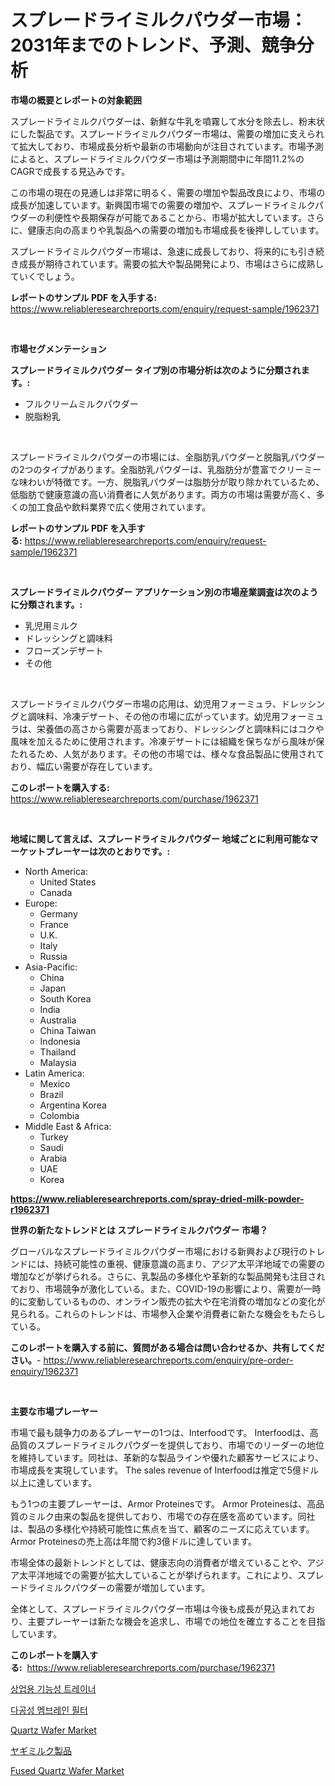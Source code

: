 <p><h1>スプレードライミルクパウダー市場：2031年までのトレンド、予測、競争分析</h1></p><p><strong>市場の概要とレポートの対象範囲</strong></p>
<p><p>スプレードライミルクパウダーは、新鮮な牛乳を噴霧して水分を除去し、粉末状にした製品です。スプレードライミルクパウダー市場は、需要の増加に支えられて拡大しており、市場成長分析や最新の市場動向が注目されています。市場予測によると、スプレードライミルクパウダー市場は予測期間中に年間11.2%のCAGRで成長する見込みです。</p><p>この市場の現在の見通しは非常に明るく、需要の増加や製品改良により、市場の成長が加速しています。新興国市場での需要の増加や、スプレードライミルクパウダーの利便性や長期保存が可能であることから、市場が拡大しています。さらに、健康志向の高まりや乳製品への需要の増加も市場成長を後押ししています。</p><p>スプレードライミルクパウダー市場は、急速に成長しており、将来的にも引き続き成長が期待されています。需要の拡大や製品開発により、市場はさらに成熟していくでしょう。</p></p>
<p><strong>レポートのサンプル PDF を入手する:</strong> <a href="https://www.reliableresearchreports.com/enquiry/request-sample/1962371">https://www.reliableresearchreports.com/enquiry/request-sample/1962371</a></p>
<p>&nbsp;</p>
<p><strong>市場セグメンテーション</strong></p>
<p><strong>スプレードライミルクパウダー タイプ別の市場分析は次のように分類されます。:</strong></p>
<p><ul><li>フルクリームミルクパウダー</li><li>脱脂粉乳</li></ul></p>
<p>&nbsp;</p>
<p><p>スプレードライミルクパウダーの市場には、全脂肪乳パウダーと脱脂乳パウダーの2つのタイプがあります。全脂肪乳パウダーは、乳脂肪分が豊富でクリーミーな味わいが特徴です。一方、脱脂乳パウダーは脂肪分が取り除かれているため、低脂肪で健康意識の高い消費者に人気があります。両方の市場は需要が高く、多くの加工食品や飲料業界で広く使用されています。</p></p>
<p><strong>レポートのサンプル PDF を入手する:</strong>&nbsp;<a href="https://www.reliableresearchreports.com/enquiry/request-sample/1962371">https://www.reliableresearchreports.com/enquiry/request-sample/1962371</a></p>
<p>&nbsp;</p>
<p><strong> スプレードライミルクパウダー アプリケーション別の市場産業調査は次のように分類されます。:</strong></p>
<p><ul><li>乳児用ミルク</li><li>ドレッシングと調味料</li><li>フローズンデザート</li><li>その他</li></ul></p>
<p>&nbsp;</p>
<p><p>スプレードライミルクパウダー市場の応用は、幼児用フォーミュラ、ドレッシングと調味料、冷凍デザート、その他の市場に広がっています。幼児用フォーミュラは、栄養価の高さから需要が高まっており、ドレッシングと調味料にはコクや風味を加えるために使用されます。冷凍デザートには組織を保ちながら風味が保たれるため、人気があります。その他の市場では、様々な食品製品に使用されており、幅広い需要が存在しています。</p></p>
<p><strong>このレポートを購入する:</strong>&nbsp; <a href="https://www.reliableresearchreports.com/purchase/1962371">https://www.reliableresearchreports.com/purchase/1962371</a></p>
<p>&nbsp;</p>
<p><strong>地域に関して言えば、スプレードライミルクパウダー 地域ごとに利用可能なマーケットプレーヤーは次のとおりです。:</strong></p>
<p><ul>
    <li>
        North America:
        <ul>
            <li>United States</li>
            <li>Canada</li>
        </ul>
    </li>
    <li>
        Europe:
        <ul>
            <li>Germany</li>
            <li>France</li>
            <li>U.K.</li>
            <li>Italy</li>
            <li>Russia</li>
        </ul>
    </li>
    <li>
        Asia-Pacific:
        <ul>
            <li>China</li>
            <li>Japan</li>
            <li>South Korea</li>
            <li>India</li>
            <li>Australia</li>
            <li>China Taiwan</li>
            <li>Indonesia</li>
            <li>Thailand</li>
            <li>Malaysia</li>
        </ul>
    </li>
    <li>
        Latin America:
        <ul>
            <li>Mexico</li>
            <li>Brazil</li>
            <li>Argentina Korea</li>
            <li>Colombia</li>
        </ul>
    </li>
    <li>
        Middle East & Africa:
        <ul>
            <li>Turkey</li>
            <li>Saudi</li>
            <li>Arabia</li>
            <li>UAE</li>
            <li>Korea</li>
        </ul>
    </li>
    </ul></p>
<p><strong><a href="https://www.reliableresearchreports.com/spray-dried-milk-powder-r1962371">https://www.reliableresearchreports.com/spray-dried-milk-powder-r1962371</a></strong>&nbsp;</p>
<p><strong>世界の新たなトレンドとは スプレードライミルクパウダー 市場？</strong></p>
<p><p>グローバルなスプレードライミルクパウダー市場における新興および現行のトレンドには、持続可能性の重視、健康意識の高まり、アジア太平洋地域での需要の増加などが挙げられる。さらに、乳製品の多様化や革新的な製品開発も注目されており、市場競争が激化している。また、COVID-19の影響により、需要が一時的に変動しているものの、オンライン販売の拡大や在宅消費の増加などの変化が見られる。これらのトレンドは、市場参入企業や消費者に新たな機会をもたらしている。</p></p>
<p><strong>このレポートを購入する前に、質問がある場合は問い合わせるか、共有してください。</strong>- <a href="https://www.reliableresearchreports.com/enquiry/pre-order-enquiry/1962371">https://www.reliableresearchreports.com/enquiry/pre-order-enquiry/1962371</a></p>
<p>&nbsp;</p>
<p><strong>主要な市場プレーヤー</strong></p>
<p><p>市場で最も競争力のあるプレーヤーの1つは、Interfoodです。 Interfoodは、高品質のスプレードライミルクパウダーを提供しており、市場でのリーダーの地位を維持しています。同社は、革新的な製品ラインや優れた顧客サービスにより、市場成長を実現しています。 The sales revenue of Interfoodは推定で5億ドル以上に達しています。</p><p>もう1つの主要プレーヤーは、Armor Proteinesです。 Armor Proteinesは、高品質のミルク由来の製品を提供しており、市場での存在感を高めています。同社は、製品の多様化や持続可能性に焦点を当て、顧客のニーズに応えています。 Armor Proteinesの売上高は年間で約3億ドルに達しています。</p><p>市場全体の最新トレンドとしては、健康志向の消費者が増えていることや、アジア太平洋地域での需要が拡大していることが挙げられます。これにより、スプレードライミルクパウダーの需要が増加しています。</p><p>全体として、スプレードライミルクパウダー市場は今後も成長が見込まれており、主要プレーヤーは新たな機会を追求し、市場での地位を確立することを目指しています。	       </p></p>
<p><strong>このレポートを購入する:</strong>&nbsp;&nbsp;<a href="https://www.reliableresearchreports.com/purchase/1962371">https://www.reliableresearchreports.com/purchase/1962371</a></p>
<p><p><a href="https://medium.com/@carmellalang1/%EC%83%81%EC%9A%A9-%EA%B8%B0%EB%8A%A5-%ED%8A%B8%EB%A0%88%EC%9D%B4%EB%84%88-%EC%8B%9C%EC%9E%A5-2031%EB%85%84%EA%B9%8C%EC%A7%80%EC%9D%98-%ED%8A%B8%EB%A0%8C%EB%93%9C-%EC%98%88%EC%B8%A1-%EB%B0%8F-%EA%B2%BD%EC%9F%81-%EB%B6%84%EC%84%9D-6585b44fbb6e">상업용 기능성 트레이너</a></p><p><a href="https://medium.com/@stanleylyittle554467/%EB%8B%A4%EA%B3%B5%EC%84%B1-%EB%A7%89-%ED%95%84%ED%84%B0-%EC%8B%9C%EC%9E%A5-%EA%B7%9C%EB%AA%A8%EB%8A%94-%EC%84%B8%EA%B3%84-%EC%82%B0%EC%97%85%EC%97%90%EC%84%9C-%EC%B5%9C%EC%83%81%EC%9D%98-%EB%A7%88%EC%BC%80%ED%8C%85-%EC%B1%84%EB%84%90%EC%9D%84-%EB%B3%B4%EC%97%AC%EC%A4%8D%EB%8B%88%EB%8B%A4-4e990ac7ab6c">다공성 멤브레인 필터</a></p><p><a href="https://github.com/SheilaBruen2023/Market-Research-Report-List-1/blob/main/quartz-wafer-market.md">Quartz Wafer Market</a></p><p><a href="https://github.com/RandallRunte2023/Market-Research-Report-List-1/blob/main/585046177814.md">ヤギミルク製品</a></p><p><a href="https://github.com/lataunyatinikmelvin59ilbd0dv/Market-Research-Report-List-2/blob/main/fused-quartz-wafer-market.md">Fused Quartz Wafer Market</a></p></p>